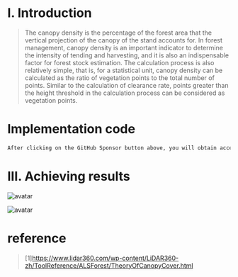 #  I. Introduction 

>  The canopy density is the percentage of the forest area that the vertical projection of the canopy of the stand accounts for. In forest management, canopy density is an important indicator to determine the intensity of tending and harvesting, and it is also an indispensable factor for forest stock estimation. The calculation process is also relatively simple, that is, for a statistical unit, canopy density can be calculated as the ratio of vegetation points to the total number of points. Similar to the calculation of clearance rate, points greater than the height threshold in the calculation process can be considered as vegetation points. 

#  Implementation code 

 ```python  
After clicking on the GitHub Sponsor button above, you will obtain access permissions to my private code repository ( https://github.com/slowlon/my_code_bar ) to view this blog code. By searching the code number of this blog, you can find the code you need, code number is: 2024020309574095831
 ```  
#  III. Achieving results 

![avatar]( f356c46b13a54e06b2e39237dde498d7.png) 

 ![avatar]( a31d77716c2a40e18c56fd6bb7970ae2.png) 

#  reference 

>  [1]https://www.lidar360.com/wp-content/LiDAR360-zh/ToolReference/ALSForest/TheoryOfCanopyCover.html 

